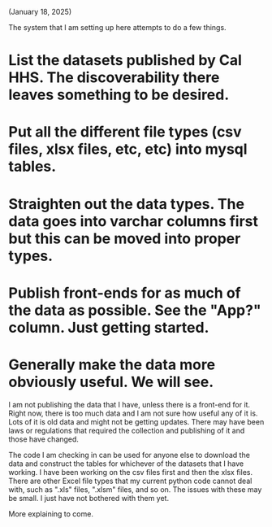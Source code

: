 (January 18, 2025)

The system that I am setting up here attempts to do a few things.

# List the datasets published by Cal HHS. The discoverability there leaves something to be desired.
# Put all the different file types (csv files, xlsx files, etc, etc) into mysql tables.
# Straighten out the data types. The data goes into varchar columns first but this can be moved into proper types.
# Publish front-ends for as much of the data as possible. See the "App?" column. Just getting started.
# Generally make the data more obviously useful. We will see.

I am not publishing the data that I have, unless there is a front-end for it. Right now, there is too much data
and I am not sure how useful any of it is. Lots of it is old data and might not be getting updates. There may
have been laws or regulations that required the collection and publishing of it and those have changed.
 
The code I am checking in can be used for anyone else to download the data and construct the tables for
whichever of the datasets that I have working. I have been working on the csv files first and then the xlsx
files. There are other Excel file types that my current python code cannot deal with, such as ".xls" files,
".xlsm" files, and so on. The issues with these may be small. I just have not bothered with them yet.

More explaining to come.
